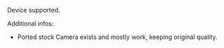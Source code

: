 Device supported.

Additional infos:
- Ported stock Camera exists and mostly work, keeping original quality.